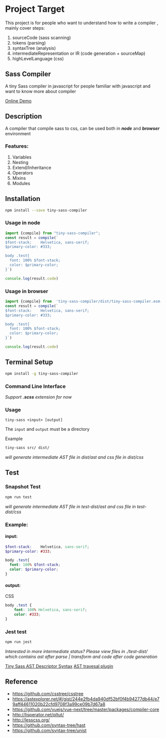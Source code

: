 # Project Target

This project is for people who want to understand how to write a compiler , mainly cover steps:

1. sourceCode (sass scanning)
2. tokens (parsing)
3. syntaxTree (analysis)
4. intermediateRepresentation or IR (code generation + sourceMap)
5. highLevelLanguage (css)

## Sass Compiler

A tiny Sass compiler in javascript for people familiar with javascript and want to know more about compiler

[Online Demo](https://wizardpisces.github.io/)

## Description 

A compiler that compile sass to css, can be used both in ***node*** and ***browser*** environment

### Features:

1. Variables
2. Nesting
3. Extend/Inheritance
4. Operators
5. Mixins
6. Modules

## Installation

```bash
npm install --save tiny-sass-compiler
```

### Usage in node

```ts
import {compile} from "tiny-sass-compiler";
const result = compile(`
$font-stack:    Helvetica, sans-serif;
$primary-color: #333;

body .test{
  font: 100% $font-stack;
  color: $primary-color;
}`)

console.log(result.code)
```

### Usage in browser

```ts
import {compile} from  'tiny-sass-compiler/dist/tiny-sass-compiler.esm-browser.prod.js'
const result = compile(`
$font-stack:    Helvetica, sans-serif;
$primary-color: #333;

body .test{
  font: 100% $font-stack;
  color: $primary-color;
}`)

console.log(result.code)
```

## Terminal Setup

```bash
npm install -g tiny-sass-compiler
```

### Command Line Interface

*Support **.scss** extension for now*

### Usage


`tiny-sass <input> [output]`

The `input` and `output` must be a directory

Example

```bash
tiny-sass src/ dist/
```

*will generate intermediate AST file in dist/ast and css file in dist/css*

## Test

### Snapshot Test
```bash
npm run test
```
*will generate intermediate AST file in test-dist/ast and css file in test-dist/css*

### Example:

#### input:

```scss
$font-stack:    Helvetica, sans-serif;
$primary-color: #333;

body .test{
  font: 100% $font-stack;
  color: $primary-color;
}
```
#### output:

CSS
```css
body .test {
    font: 100% Helvetica, sans-serif;
    color: #333;
}
```

### Jest test

```bash
npm run jest
```

*Interested in more intermediate status? Please view files in ./test-dist/ which contains ast after parse | transform and code after code generation*

[Tiny Sass AST Descriptor Syntax](https://github.com/wizardpisces/tiny-sass-compiler/blob/master/src/parse/ast.ts)
[AST travesal plugin](https://github.com/wizardpisces/tiny-sass-compiler/blob/master/traversal.md)

## Reference

* https://github.com/csstree/csstree
* https://astexplorer.net/#/gist/244e2fb4da940df52bf0f4b94277db44/e79aff44611020b22cfd9708f3a99ce09b7d67a8
* https://github.com/vuejs/vue-next/tree/master/packages/compiler-core
* http://lisperator.net/pltut/
* http://lesscss.org/
* https://github.com/syntax-tree/hast
* https://github.com/syntax-tree/unist